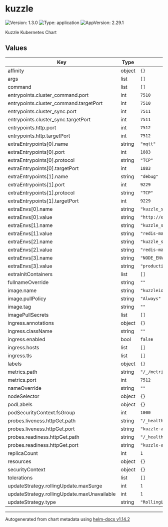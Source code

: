 # kuzzle

![Version: 1.3.0](https://img.shields.io/badge/Version-1.3.0-informational?style=flat-square) ![Type: application](https://img.shields.io/badge/Type-application-informational?style=flat-square) ![AppVersion: 2.29.1](https://img.shields.io/badge/AppVersion-2.29.1-informational?style=flat-square)

Kuzzle Kubernetes Chart

## Values

| Key                                         | Type   | Default                                          | Description |
| ------------------------------------------- | ------ | ------------------------------------------------ | ----------- |
| affinity                                    | object | `{}`                                             |             |
| args                                        | list   | `[]`                                             |             |
| command                                     | list   | `[]`                                             |             |
| entrypoints.cluster_command.port            | int    | `7510`                                           |             |
| entrypoints.cluster_command.targetPort      | int    | `7510`                                           |             |
| entrypoints.cluster_sync.port               | int    | `7511`                                           |             |
| entrypoints.cluster_sync.targetPort         | int    | `7511`                                           |             |
| entrypoints.http.port                       | int    | `7512`                                           |             |
| entrypoints.http.targetPort                 | int    | `7512`                                           |             |
| extraEntrypoints\[0\].name                  | string | `"mqtt"`                                         |             |
| extraEntrypoints\[0\].port                  | int    | `1883`                                           |             |
| extraEntrypoints\[0\].protocol              | string | `"TCP"`                                          |             |
| extraEntrypoints\[0\].targetPort            | int    | `1883`                                           |             |
| extraEntrypoints\[1\].name                  | string | `"debug"`                                        |             |
| extraEntrypoints\[1\].port                  | int    | `9229`                                           |             |
| extraEntrypoints\[1\].protocol              | string | `"TCP"`                                          |             |
| extraEntrypoints\[1\].targetPort            | int    | `9229`                                           |             |
| extraEnvs\[0\].name                         | string | `"kuzzle_services__storageEngine__client__node"` |             |
| extraEnvs\[0\].value                        | string | `"http://elasticsearch-master:9200"`             |             |
| extraEnvs\[1\].name                         | string | `"kuzzle_services__internalCache__node__host"`   |             |
| extraEnvs\[1\].value                        | string | `"redis-master"`                                 |             |
| extraEnvs\[2\].name                         | string | `"kuzzle_services__memoryStorage__node__host"`   |             |
| extraEnvs\[2\].value                        | string | `"redis-master"`                                 |             |
| extraEnvs\[3\].name                         | string | `"NODE_ENV"`                                     |             |
| extraEnvs\[3\].value                        | string | `"production"`                                   |             |
| extraInitContainers                         | list   | `[]`                                             |             |
| fullnameOverride                            | string | `""`                                             |             |
| image.name                                  | string | `"kuzzleio/kuzzle"`                              |             |
| image.pullPolicy                            | string | `"Always"`                                       |             |
| image.tag                                   | string | `""`                                             |             |
| imagePullSecrets                            | list   | `[]`                                             |             |
| ingress.annotations                         | object | `{}`                                             |             |
| ingress.className                           | string | `""`                                             |             |
| ingress.enabled                             | bool   | `false`                                          |             |
| ingress.hosts                               | list   | `[]`                                             |             |
| ingress.tls                                 | list   | `[]`                                             |             |
| labels                                      | object | `{}`                                             |             |
| metrics.path                                | string | `"/_/metrics"`                                   |             |
| metrics.port                                | int    | `7512`                                           |             |
| nameOverride                                | string | `""`                                             |             |
| nodeSelector                                | object | `{}`                                             |             |
| podLabels                                   | object | `{}`                                             |             |
| podSecurityContext.fsGroup                  | int    | `1000`                                           |             |
| probes.liveness.httpGet.path                | string | `"/_healthcheck"`                                |             |
| probes.liveness.httpGet.port                | string | `"kuzzle-api"`                                   |             |
| probes.readiness.httpGet.path               | string | `"/_healthcheck"`                                |             |
| probes.readiness.httpGet.port               | string | `"kuzzle-api"`                                   |             |
| replicaCount                                | int    | `1`                                              |             |
| resources                                   | object | `{}`                                             |             |
| securityContext                             | object | `{}`                                             |             |
| tolerations                                 | list   | `[]`                                             |             |
| updateStrategy.rollingUpdate.maxSurge       | int    | `1`                                              |             |
| updateStrategy.rollingUpdate.maxUnavailable | int    | `1`                                              |             |
| updateStrategy.type                         | string | `"RollingUpdate"`                                |             |

---

Autogenerated from chart metadata using [helm-docs v1.14.2](https://github.com/norwoodj/helm-docs/releases/v1.14.2)

